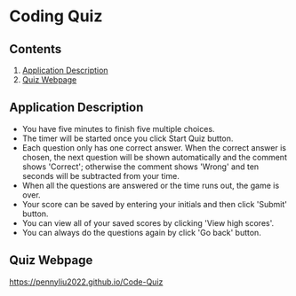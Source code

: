 # Coding Quiz

## Contents
1. [Application Description](#application-description)
2. [Quiz Webpage](#quiz-webpage)

## Application Description
* You have five minutes to finish five multiple choices.
* The timer will be started once you click Start Quiz button.
* Each question only has one correct answer. When the correct answer is chosen, the next question will be shown automatically and the comment shows 'Correct'; otherwise the comment shows 'Wrong' and ten seconds will be subtracted from your time.
* When all the questions are answered or the time runs out, the game is over.
* Your score can be saved by entering your initials and then click 'Submit' button.
* You can view all of your saved scores by clicking 'View high scores'.
* You can always do the questions again by click 'Go back' button.

## Quiz Webpage
https://pennyliu2022.github.io/Code-Quiz
